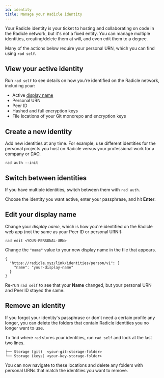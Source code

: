 ```yaml
---
id: identity
title: Manage your Radicle identity
---
```


Your Radicle identity is your ticket to hosting and collaborating on code in the Radicle network, but it's not a fixed
entity. You can manage multiple identities, creating/delete them at will, and even edit them to a degree.

Many of the actions below require your personal URN, which you can find using `rad self`.

## View your active identity

Run `rad self` to see details on how you're identified on the Radicle network, including your:

- Active [display name](#edit-your-display-name)
- Personal URN
- Peer ID
- Hashed and full encryption keys
- File locations of your Git monorepo and encryption keys

## Create a new identity

Add new identities at any time. For example, use different identities for the personal projects you host on Radicle
versus your professional work for a company or DAO.

```
rad auth --init
```

## Switch between identities

If you have multiple identities, switch between them with `rad auth`.

Choose the identity you want active, enter your passphrase, and hit **Enter**.

## Edit your display name

Change your _display name_, which is how you're identified on the Radicle web app (not the same as your Peer ID or
personal URN!):

```
rad edit <YOUR-PERSONAL-URN>
```

Change the `"name"` value to your new display name in the file that appears.

```
{
  "https://radicle.xyz/link/identities/person/v1": {
    "name": "your-display-name"
  }
}
```

Re-run `rad self` to see that your **Name** changed, but your personal URN and Peer ID stayed the same.

## Remove an identity

If you forgot your identity's passphrase or don't need a certain profile any longer, you can delete the folders that
contain Radicle identities you no longer want to use.

To find where `rad` stores your identities, run `rad self` and look at the last two lines.

```
├── Storage (git)  <your-git-storage-folder>
└── Storage (keys) <your-key-storage-folder>
```

You can now navigate to these locations and delete any folders with personal URNs that match the identities you want to
remove.

